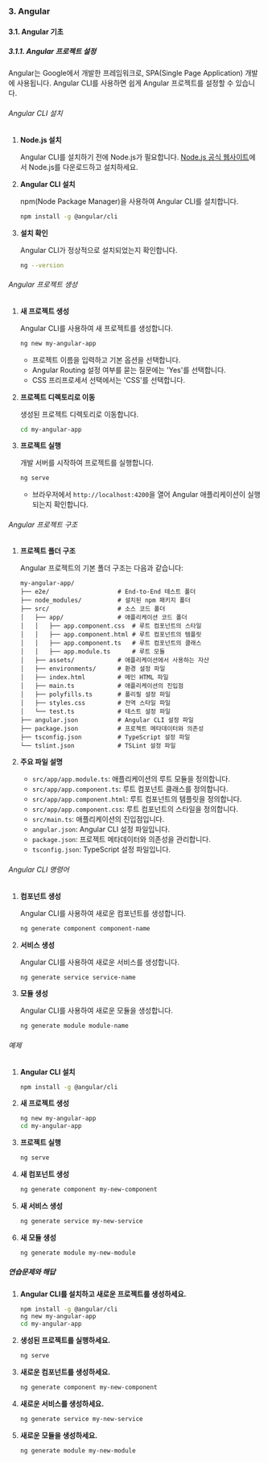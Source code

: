 ### 3. Angular

#### 3.1. Angular 기초

##### 3.1.1. Angular 프로젝트 설정

Angular는 Google에서 개발한 프레임워크로, SPA(Single Page Application) 개발에 사용됩니다. Angular CLI를 사용하면 쉽게 Angular 프로젝트를 설정할 수 있습니다.

###### Angular CLI 설치

1. **Node.js 설치**

   Angular CLI를 설치하기 전에 Node.js가 필요합니다. [Node.js 공식 웹사이트](https://nodejs.org)에서 Node.js를 다운로드하고 설치하세요.

2. **Angular CLI 설치**

   npm(Node Package Manager)을 사용하여 Angular CLI를 설치합니다.

   ```bash
   npm install -g @angular/cli
   ```

3. **설치 확인**

   Angular CLI가 정상적으로 설치되었는지 확인합니다.

   ```bash
   ng --version
   ```

###### Angular 프로젝트 생성

1. **새 프로젝트 생성**

   Angular CLI를 사용하여 새 프로젝트를 생성합니다.

   ```bash
   ng new my-angular-app
   ```

   - 프로젝트 이름을 입력하고 기본 옵션을 선택합니다.
   - Angular Routing 설정 여부를 묻는 질문에는 'Yes'를 선택합니다.
   - CSS 프리프로세서 선택에서는 'CSS'를 선택합니다.

2. **프로젝트 디렉토리로 이동**

   생성된 프로젝트 디렉토리로 이동합니다.

   ```bash
   cd my-angular-app
   ```

3. **프로젝트 실행**

   개발 서버를 시작하여 프로젝트를 실행합니다.

   ```bash
   ng serve
   ```

   - 브라우저에서 `http://localhost:4200`을 열어 Angular 애플리케이션이 실행되는지 확인합니다.

###### Angular 프로젝트 구조

1. **프로젝트 폴더 구조**

   Angular 프로젝트의 기본 폴더 구조는 다음과 같습니다:

   ```
   my-angular-app/
   ├── e2e/                   # End-to-End 테스트 폴더
   ├── node_modules/          # 설치된 npm 패키지 폴더
   ├── src/                   # 소스 코드 폴더
   │   ├── app/               # 애플리케이션 코드 폴더
   │   │   ├── app.component.css  # 루트 컴포넌트의 스타일
   │   │   ├── app.component.html # 루트 컴포넌트의 템플릿
   │   │   ├── app.component.ts   # 루트 컴포넌트의 클래스
   │   │   ├── app.module.ts      # 루트 모듈
   │   ├── assets/            # 애플리케이션에서 사용하는 자산
   │   ├── environments/      # 환경 설정 파일
   │   ├── index.html         # 메인 HTML 파일
   │   ├── main.ts            # 애플리케이션의 진입점
   │   ├── polyfills.ts       # 폴리필 설정 파일
   │   ├── styles.css         # 전역 스타일 파일
   │   └── test.ts            # 테스트 설정 파일
   ├── angular.json           # Angular CLI 설정 파일
   ├── package.json           # 프로젝트 메타데이터와 의존성
   ├── tsconfig.json          # TypeScript 설정 파일
   └── tslint.json            # TSLint 설정 파일
   ```

2. **주요 파일 설명**

   - `src/app/app.module.ts`: 애플리케이션의 루트 모듈을 정의합니다.
   - `src/app/app.component.ts`: 루트 컴포넌트 클래스를 정의합니다.
   - `src/app/app.component.html`: 루트 컴포넌트의 템플릿을 정의합니다.
   - `src/app/app.component.css`: 루트 컴포넌트의 스타일을 정의합니다.
   - `src/main.ts`: 애플리케이션의 진입점입니다.
   - `angular.json`: Angular CLI 설정 파일입니다.
   - `package.json`: 프로젝트 메타데이터와 의존성을 관리합니다.
   - `tsconfig.json`: TypeScript 설정 파일입니다.

###### Angular CLI 명령어

1. **컴포넌트 생성**

   Angular CLI를 사용하여 새로운 컴포넌트를 생성합니다.

   ```bash
   ng generate component component-name
   ```

2. **서비스 생성**

   Angular CLI를 사용하여 새로운 서비스를 생성합니다.

   ```bash
   ng generate service service-name
   ```

3. **모듈 생성**

   Angular CLI를 사용하여 새로운 모듈을 생성합니다.

   ```bash
   ng generate module module-name
   ```

###### 예제

1. **Angular CLI 설치**

   ```bash
   npm install -g @angular/cli
   ```

2. **새 프로젝트 생성**

   ```bash
   ng new my-angular-app
   cd my-angular-app
   ```

3. **프로젝트 실행**

   ```bash
   ng serve
   ```

4. **새 컴포넌트 생성**

   ```bash
   ng generate component my-new-component
   ```

5. **새 서비스 생성**

   ```bash
   ng generate service my-new-service
   ```

6. **새 모듈 생성**

   ```bash
   ng generate module my-new-module
   ```

##### 연습문제와 해답

1. **Angular CLI를 설치하고 새로운 프로젝트를 생성하세요.**

   ```bash
   npm install -g @angular/cli
   ng new my-angular-app
   cd my-angular-app
   ```

2. **생성된 프로젝트를 실행하세요.**

   ```bash
   ng serve
   ```

3. **새로운 컴포넌트를 생성하세요.**

   ```bash
   ng generate component my-new-component
   ```

4. **새로운 서비스를 생성하세요.**

   ```bash
   ng generate service my-new-service
   ```

5. **새로운 모듈을 생성하세요.**

   ```bash
   ng generate module my-new-module
   ```
